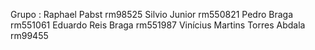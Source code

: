 Grupo : 
Raphael Pabst  rm98525
Silvio Junior rm550821
Pedro Braga  rm551061
Eduardo Reis Braga rm551987
Vinícius Martins Torres Abdala rm99455
